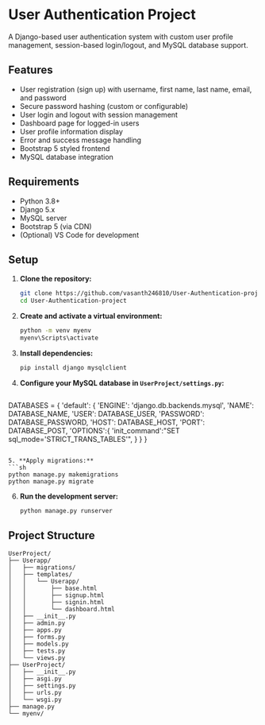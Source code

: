 # User Authentication Project

A Django-based user authentication system with custom user profile management, session-based login/logout, and MySQL database support.

## Features

- User registration (sign up) with username, first name, last name, email, and password
- Secure password hashing (custom or configurable)
- User login and logout with session management
- Dashboard page for logged-in users
- User profile information display
- Error and success message handling
- Bootstrap 5 styled frontend
- MySQL database integration

## Requirements

- Python 3.8+
- Django 5.x
- MySQL server
- Bootstrap 5 (via CDN)
- (Optional) VS Code for development

## Setup

1. **Clone the repository:**
   ```sh
   git clone https://github.com/vasanth246810/User-Authentication-project.git
   cd User-Authentication-project
   ```

2. **Create and activate a virtual environment:**
   ```sh
   python -m venv myenv
   myenv\Scripts\activate
   ```

3. **Install dependencies:**
   ```sh
   pip install django mysqlclient
   ```

4. **Configure your MySQL database in `UserProject/settings.py`:**
   ```python
 DATABASES = {
        'default': {
                'ENGINE': 'django.db.backends.mysql',
                'NAME': DATABASE_NAME,
                'USER': DATABASE_USER,
                'PASSWORD': DATABASE_PASSWORD,
                'HOST': DATABASE_HOST,
                'PORT': DATABASE_POST,
                'OPTIONS':{
                        'init_command':"SET sql_mode='STRICT_TRANS_TABLES'",
                }
        }
}
   ```

5. **Apply migrations:**
   ```sh
   python manage.py makemigrations
   python manage.py migrate
   ```

6. **Run the development server:**
   ```sh
   python manage.py runserver
   ```

## Project Structure

```
UserProject/
├── Userapp/
│   ├── migrations/
│   ├── templates/
│   │   └── Userapp/
│   │       ├── base.html
│   │       ├── signup.html
│   │       ├── signin.html
│   │       └── dashboard.html
│   ├── __init__.py
│   ├── admin.py
│   ├── apps.py
│   ├── forms.py
│   ├── models.py
│   ├── tests.py
│   └── views.py
├── UserProject/
│   ├── __init__.py
│   ├── asgi.py
│   ├── settings.py
│   ├── urls.py
│   └── wsgi.py
├── manage.py
└── myenv/
```


